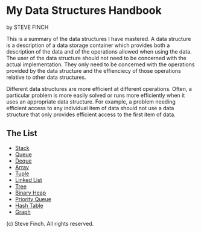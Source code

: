 # My Data Structures Handbook

by STEVE FINCH

This is a summary of the data structures I have mastered. A data structure is a description of a data storage
container which provides both a description of the data and of the operations allowed when using the data. The
user of the data structure should not need to be concerned with the actual implementation.
They only need to be concerned with the operations provided by the data structure and the effienciecy of those
operations relative to other data structures.

Different data structures are more efficient at different operations.  Often, a particular problem is more easily
solved or runs more efficiently when it uses an appropriate data structure. For example, a problem needing efficient
access to any individual item of data should not use a data structure that only provides efficient access to the first
item of data.


 
## The List

* [Stack](stack.md)
* [Queue](queue.md)
* [Deque](deque.md)
* [Array](array.md)
* [Tuple](tuple.md)
* [Linked List](linked_list.md)
* [Tree](tree.md)
* [Binary Heap](heap.md)
* [Priority Queue](priority_queue.md)
* [Hash Table](hash_table.md)
* [Graph](graph.md)

(c) Steve Finch. All rights reserved.
